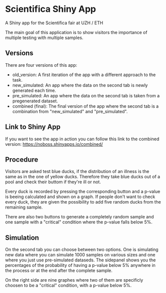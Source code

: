 # Scientifica Shiny App
A Shiny app for the Scientifica fair at UZH / ETH

The main goal of this application is to show visitors the importance of multiple testing with multiple samples. 

## Versions
There are four versions of this app:
* old_version: A first iteration of the app with a different approach to the task.
* new_simulated: An app where the data on the second tab is newly generated each time.
* pre_simulated: An app where the data on the second tab is taken from a pregenerated dataset.
* combined (final): The final version of the app where the second tab is a combination from "new_simulated" and "pre_simulated".

## Link to Shiny App
If you want to see the app in action you can follow this link to the combined version:  https://noboss.shinyapps.io/combined/

## Procedure
Visitors are asked test blue ducks, if the distribution of an illness is the same as in the one of yellow ducks. Therefore they take blue ducks out of a pool and check their buttom if they're ill or not. 

Every duck is recorded by pressing the corresponding button and a p-value is beeing calculated and shown on a graph. If people don't want to check every duck, they are given the possibility to add five random ducks from the remaining sample.

There are also two buttons to generate a completely random sample and one sample with a "critical" condition where the p-value falls below 5%. 

## Simulation
On the second tab you can choose between two options. One is simulating new data where you can simulate 1000 samples on various sizes and one where you just use pre-simulated dataseds. The sidepanel shows you the percentages of the probability of having a p-value below 5% anywhere in the process or at the end after the complete sample.

On the right side are nine graphes where two of them are specificly choosen to be a "critical" condition, with a p-value below 5%. 
